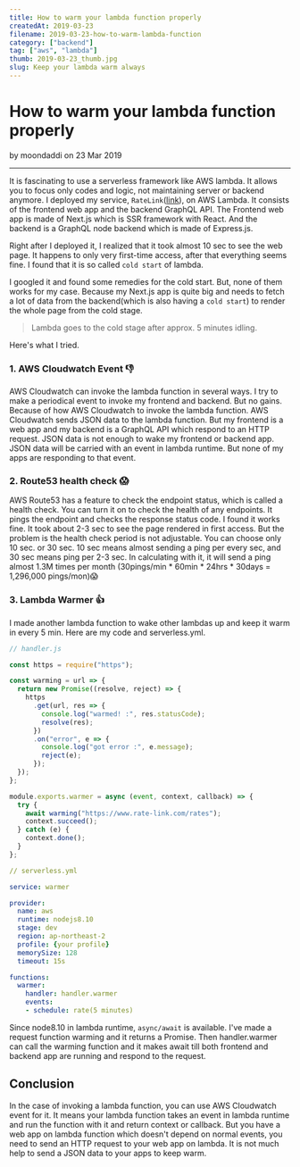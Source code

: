```yaml
---
title: How to warm your lambda function properly
createdAt: 2019-03-23
filename: 2019-03-23-how-to-warm-lambda-function
category: ["backend"]
tag: ["aws", "lambda"]
thumb: 2019-03-23_thumb.jpg
slug: Keep your lambda warm always
---
```


# How to warm your lambda function properly

by moondaddi on 23 Mar 2019

---

It is fascinating to use a serverless framework like AWS lambda. It allows you to focus only codes and logic, not maintaining server or backend anymore. I deployed my service, `RateLink`([link](https://www.rate-link.com)), on AWS Lambda. It consists of the frontend web app and the backend GraphQL API. The Frontend web app is made of Next.js which is SSR framework with React. And the backend is a GraphQL node backend which is made of Express.js.

Right after I deployed it, I realized that it took almost 10 sec to see the web page. It happens to only very first-time access, after that everything seems fine. I found that it is so called `cold start` of lambda.

I googled it and found some remedies for the cold start. But, none of them works for my case. Because my Next.js app is quite big and needs to fetch a lot of data from the backend(which is also having a `cold start`) to render the whole page from the cold stage.

> Lambda goes to the cold stage after approx. 5 minutes idling.

Here's what I tried.

### 1. AWS Cloudwatch Event 👎

AWS Cloudwatch can invoke the lambda function in several ways. I try to make a periodical event to invoke my frontend and backend. But no gains. Because of how AWS Cloudwatch to invoke the lambda function. AWS Cloudwatch sends JSON data to the lambda function. But my frontend is a web app and my backend is a GraphQL API which respond to an HTTP request. JSON data is not enough to wake my frontend or backend app. JSON data will be carried with an event in lambda runtime. But none of my apps are responding to that event.

### 2. Route53 health check 😱

AWS Route53 has a feature to check the endpoint status, which is called a health check. You can turn it on to check the health of any endpoints. It pings the endpoint and checks the response status code. I found it works fine. It took about 2-3 sec to see the page rendered in first access. But the problem is the health check period is not adjustable. You can choose only 10 sec. or 30 sec. 10 sec means almost sending a ping per every sec, and 30 sec means ping per 2-3 sec. In calculating with it, it will send a ping almost 1.3M times per month (30pings/min \* 60min \* 24hrs \* 30days = 1,296,000 pings/mon)😱

### 3. Lambda Warmer 👍

I made another lambda function to wake other lambdas up and keep it warm in every 5 min. Here are my code and serverless.yml.

```js
// handler.js

const https = require("https");

const warming = url => {
  return new Promise((resolve, reject) => {
    https
      .get(url, res => {
        console.log("warmed! :", res.statusCode);
        resolve(res);
      })
      .on("error", e => {
        console.log("got error :", e.message);
        reject(e);
      });
  });
};

module.exports.warmer = async (event, context, callback) => {
  try {
    await warming("https://www.rate-link.com/rates");
    context.succeed();
  } catch (e) {
    context.done();
  }
};
```

```yml
// serverless.yml

service: warmer

provider:
  name: aws
  runtime: nodejs8.10
  stage: dev
  region: ap-northeast-2
  profile: {your profile}
  memorySize: 128
  timeout: 15s

functions:
  warmer:
    handler: handler.warmer
    events:
    - schedule: rate(5 minutes)

```

Since node8.10 in lambda runtime, `async/await` is available. I've made a request function warming and it returns a Promise. Then handler.warmer can call the warming function and it makes await till both frontend and backend app are running and respond to the request.

## Conclusion

In the case of invoking a lambda function, you can use AWS Cloudwatch event for it. It means your lambda function takes an event in lambda runtime and run the function with it and return context or callback. But you have a web app on lambda function which doesn't depend on normal events, you need to send an HTTP request to your web app on lambda. It is not much help to send a JSON data to your apps to keep warm.

